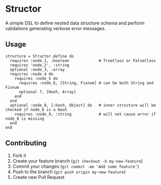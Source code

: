 # Structor

A simple DSL to define nested data structure schema and perform validations generating verbose error messages.

## Usage


    structure = Structor.define do
      requires :node_1, :boolean             # TrueClass or FalseClass
      requires 'node_2', :string
      optional :node_3, :array
      requires :node_4 do
        requires :node_5 do
          requires :node_6, [String, Fixnum] # can be both String and Fixnum
          optional 7, [Hash, Array]
        end
      end
      optional :node_8, [:hash, Object] do   # inner structure will be checked if node_8 is a Hash
        requires :node_9, :string            # will not cause error if node_8 is missing
      end
    end

## Contributing

1. Fork it
2. Create your feature branch (`git checkout -b my-new-feature`)
3. Commit your changes (`git commit -am 'Add some feature'`)
4. Push to the branch (`git push origin my-new-feature`)
5. Create new Pull Request
